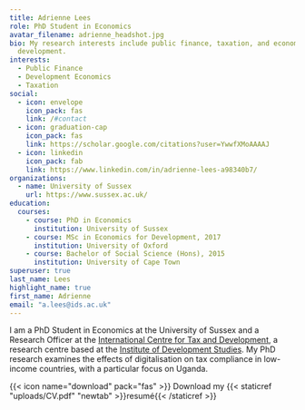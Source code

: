 ```yaml
---
title: Adrienne Lees
role: PhD Student in Economics
avatar_filename: adrienne_headshot.jpg
bio: My research interests include public finance, taxation, and economic
  development.
interests:
  - Public Finance
  - Development Economics
  - Taxation
social:
  - icon: envelope
    icon_pack: fas
    link: /#contact
  - icon: graduation-cap
    icon_pack: fas
    link: https://scholar.google.com/citations?user=YwwfXMoAAAAJ
  - icon: linkedin
    icon_pack: fab
    link: https://www.linkedin.com/in/adrienne-lees-a98340b7/
organizations:
  - name: University of Sussex
    url: https://www.sussex.ac.uk/
education:
  courses:
    - course: PhD in Economics
      institution: University of Sussex
    - course: MSc in Economics for Development, 2017
      institution: University of Oxford
    - course: Bachelor of Social Science (Hons), 2015
      institution: University of Cape Town
superuser: true
last_name: Lees
highlight_name: true
first_name: Adrienne
email: "a.lees@ids.ac.uk"
---
```

I am a PhD Student in Economics at the University of Sussex and a Research Officer at the [International Centre for Tax and Development](https://www.ictd.ac/), a research centre based at the [Institute of Development Studies](https://www.ids.ac.uk/). My PhD research examines the effects of digitalisation on tax compliance in low-income countries, with a particular focus on Uganda.

{{< icon name="download" pack="fas" >}} Download my {{< staticref "uploads/CV.pdf" "newtab" >}}resumé{{< /staticref >}}
